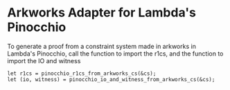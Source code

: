 # Arkworks Adapter for Lambda's Pinocchio 

To generate a proof from a constraint system made in arkworks in Lambda's Pinocchio, call the function to import the r1cs, and the function to import the IO and witness 

```
let r1cs = pinocchio_r1cs_from_arkworks_cs(&cs);
let (io, witness) = pinocchio_io_and_witness_from_arkworks_cs(&cs);
```
